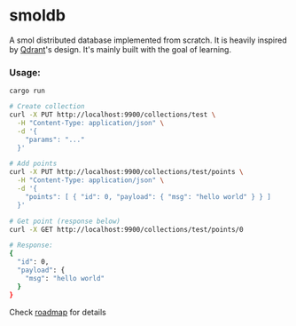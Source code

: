 # smoldb

A smol distributed database implemented from scratch. It is heavily inspired by [Qdrant](https://github.com/qdrant/qdrant)'s design. It's mainly built with the goal of learning.

### Usage:

```
cargo run
```

```bash
# Create collection
curl -X PUT http://localhost:9900/collections/test \
  -H "Content-Type: application/json" \
  -d '{
    "params": "..."
  }'

# Add points
curl -X PUT http://localhost:9900/collections/test/points \
  -H "Content-Type: application/json" \
  -d '{
    "points": [ { "id": 0, "payload": { "msg": "hello world" } } ]
  }'

# Get point (response below)
curl -X GET http://localhost:9900/collections/test/points/0

# Response:
{
  "id": 0,
  "payload": {
    "msg": "hello world"
  }
}
```

Check [roadmap](./ROADMAP.md) for details
